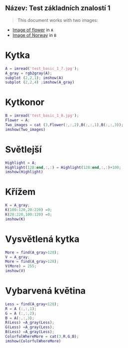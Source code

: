 Název: Test základních znalostí 1
---
>This document works with two images: 

* [Image of flower](media/test_basic_1_7.jpg) in `A` 
* [Image of Norway](media/tes_basic_1_8.jpg) in `B`
# Kytka
 ``` matlab
A = imread('test_basic_1_7.jpg');
A_gray = rgb2gray(A);
subplot (2,2,1); imshow(A)
subplot (2,2,4) ;imshow(A_gray)
 ```
# Kytkonor
 ``` matlab
B = imread('test_basic_1_8.jpg');
Flower = A;
Two_images = cat (3,Flower(:,:,2),B(:,:,1),B(:,:,3));
imshow(Two_images)
 ```
 # Světlejší
 ``` matlab
Highlight = A;
Highlight(128:end,:,:) = Highlight(128:end,:,:)+100;
imshow(Highlight)
 ```
# Křížem
 ``` matlab
K = A_gray;
K(100:120,20:220) =0;
K(20:220,100:120) =0;
imshow(K)
 ```
# Vysvětlená kytka
 ``` matlab
More = find(A_gray>128);
V = A_gray;
More = find(A_gray>128);
V(More) = 255;
imshow(V)
 ```
# Vybarvená květina
 ``` matlab
Less = find(A_gray<128);
R = A (:,:,1);
G = A (:,:,2);
B = A(:,:,3);
R(Less) =A_gray(Less);
G(Less) =A_gray(Less);
B(Less) =A_gray(Less);
ColorfulWhereMore = cat(3,R,G,B);
imshow(ColorfulWhereMore)
 ```



